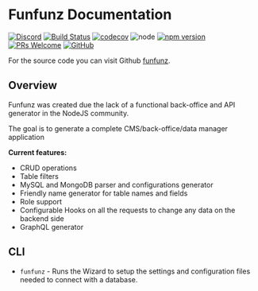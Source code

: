 # Funfunz Documentation

[![Discord](https://img.shields.io/discord/774439225520554004?logo=discord)](https://discord.gg/HwZ7zMJKwg)
[![Build Status][travis-badge]][travis]
[![codecov][codecov-badge]][codecov]
![node][node]
[![npm version][npm-badge]][npm]
[![PRs Welcome][prs-badge]][prs]
[![GitHub][license-badge]][license]

For the source code you can visit Github [funfunz](https://github.com/JWebCoder/funfunz).

## Overview

Funfunz was created due the lack of a functional back-office and API generator in the NodeJS community.

The goal is to generate a complete CMS/back-office/data manager application

**Current features:**

- CRUD operations
- Table filters
- MySQL and MongoDB parser and configurations generator
- Friendly name generator for table names and fields
- Role support
- Configurable Hooks on all the requests to change any data on the backend side
- GraphQL generator

## CLI

* `funfunz` - Runs the Wizard to setup the settings and configuration files needed to connect with a database.

[travis-badge]: https://travis-ci.com/JWebCoder/funfunz.svg?branch=master
[travis]: https://travis-ci.com/JWebCoder/funfunz

[codecov-badge]: https://codecov.io/gh/JWebCoder/funfunz/branch/master/graph/badge.svg
[codecov]: https://codecov.io/gh/JWebCoder/funfunz

[node]: https://img.shields.io/node/v/funfunz.svg

[npm-badge]: https://badge.fury.io/js/funfunz.svg
[npm]: https://badge.fury.io/js/funfunz

[prs-badge]: https://img.shields.io/badge/PRs-welcome-brightgreen.svg
[prs]: http://makeapullrequest.com

[license-badge]: https://img.shields.io/github/license/JWebCoder/funfunz.svg
[license]: https://github.com/JWebCoder/funfunz/blob/master/LICENSE